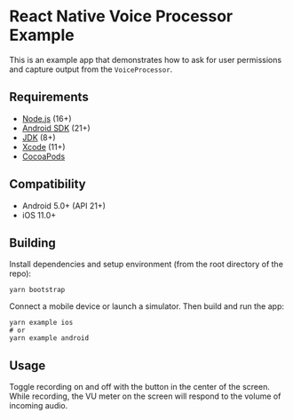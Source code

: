 # React Native Voice Processor Example

This is an example app that demonstrates how to ask for user permissions and capture output from
the `VoiceProcessor`.

## Requirements

- [Node.js](https://nodejs.org) (16+)
- [Android SDK](https://developer.android.com/about/versions/12/setup-sdk) (21+)
- [JDK](https://www.oracle.com/java/technologies/downloads/) (8+)
- [Xcode](https://developer.apple.com/xcode/) (11+)
- [CocoaPods](https://cocoapods.org/)

## Compatibility

- Android 5.0+ (API 21+)
- iOS 11.0+

## Building

Install dependencies and setup environment (from the root directory of the repo):

```console
yarn bootstrap
```

Connect a mobile device or launch a simulator. Then build and run the app:
```console
yarn example ios
# or
yarn example android
```

## Usage

Toggle recording on and off with the button in the center of the screen. While recording, the VU meter on the screen will respond to the volume of incoming audio.

